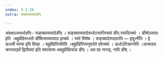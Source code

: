```yaml
---
index: 4.1.26
sutra: संख्याव्ययादेर्ङीप्

---
```

_संख्याऽव्ययादेर्ङीप्_ - सङ्ख्याव्ययादेर्ङीप् । सङ्ख्याव्ययादेरूधोऽन्तात्स्त्रियां ङीप् स्यादित्यर्थः । ङीषोऽपवाद इति ।बहुव्रीहेरूधसो ङी॑षित्यस्यापवाद इत्यर्थः । स्वरे विशेषः । सङ्ख्यादेरुदाहरति — द्व्यूध्नीति । द्वे ऊधसी यस्या इति विग्रहः । बहुव्रीहेरित्येवेति ।बहुव्रीहे॑रित्यनुवर्तते एवेत्यर्थः । ऊधोऽतिक्रान्तेति ।अत्यादयः क्रान्ताद्यर्थे द्वितीयया॑ इति समासस्य अबहुव्रीहित्वान्न ङीप् । अत एव नानङ्, नापि ङीष् । 